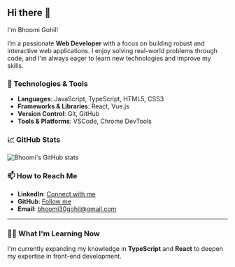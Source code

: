 ## Hi there 👋

I'm Bhoomi Gohil!

I’m a passionate **Web Developer** with a focus on building robust and interactive web applications. I enjoy solving real-world problems through code, and I'm always eager to learn new technologies and improve my skills.

### 🚀 Technologies & Tools

- **Languages**: JavaScript, TypeScript, HTML5, CSS3
- **Frameworks & Libraries**: React, Vue.js
- **Version Control**: Git, GitHub
- **Tools & Platforms**: VSCode, Chrome DevTools

<!-- ### 🌟 Projects

Here are some of the projects I've been working on:

- [**Scrimba React Projects**](https://github.com/BhoomiGohil?tab=repositories&q=Scrimba): Collection of hands-on React projects where I explored state management, components, hooks, and more.
- [**Blackjack Game**](https://github.com/BhoomiGohil/Scrimba-JS-Blackjack): A simple JavaScript game that mimics the popular Blackjack card game.
- [**Tour & Travel Website**](https://github.com/BhoomiGohil/TS-TourTravels): A TypeScript-based project showcasing dynamic content rendering for a travel site.
- [**Chrome Extension - Save Tabs**](https://github.com/BhoomiGohil/Scrimba-JS-SaveTabsChromeExtension): A handy extension to save and manage browser tabs. -->

### 📈 GitHub Stats

![Bhoomi's GitHub stats](https://github-readme-stats.vercel.app/api?username=BhoomiGohil&show_icons=true&theme=radical)

### 📫 How to Reach Me

- **LinkedIn**: [Connect with me](https://www.linkedin.com/in/bhoomigohil/)
- **GitHub**: [Follow me](https://github.com/BhoomiGohil)
- **Email**: [bhoomi30gohil@gmail.com](mailto:bhoomi30gohil@gmail.com)

---

### 👨‍💻 What I'm Learning Now

I'm currently expanding my knowledge in **TypeScript** and **React** to deepen my expertise in front-end development. 
